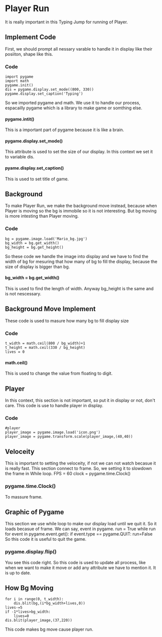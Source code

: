# Player Run
It is really important in this Typing Jump for running of Player.
## Implement Code
First, we should prompt all nessary varable to handle it in display like their posiiton, shape like this.
### Code
    import pygame
    import math
    pygame.init()
    dis = pygame.display.set_mode((800, 330))
    pygame.display.set_caption('Typing')
So we imported pygame and math. We use it to handle our process, espacailly pygame which is a library to make game or somthing else.
#### pygame.intit()
This is a important part of pygame because it is like a brain.
#### pygame.display.set_mode()
This attribute is used to set the size of our display.
In this context we set it to variable dis.
#### pyame.display.set_caption()
This is used to set title of game.
## Background
To make Player Run, we make the background move instead, because when Player is moving so the bg is immobile so it is not interesting.
But bg moving is more intesting than Player moving.
### Code
    bg = pygame.image.load('Mario_bg.jpg')
    bg_width = bg.get_width()
    bg_height = bg.get_height()
So these code we handle the image into display and we have to find the width of bg for mesuring that how many of bg to fill the display, because the size of display is bigger than bg.
####  bg_width = bg.get_width()
This is used to find the length of width. Anyway bg_height is the same and is not nescessary.
## Background Move Implement
These code is used to masure how many bg to fill display size
### Code
    t_width = math.ceil(800 / bg_width)+1
    t_height = math.ceil(330 / bg_height)
    lives = 0
#### math.ceil()
This is used to change the value from floating to digit.
## Player
In this context, this section is not important, so put it in display or not, don't care. This code is use to handle player in display.
### Code
    #player
    player_image = pygame.image.load('icon.png')
    player_image = pygame.transform.scale(player_image,(40,40))
## Veloceity
This is important to setting the veloceity, if not we can not watch becasue it is really fast. This section connect to frame. So, we setting it to slowdown the frame in While loop.
    FPS = 60
    clock = pygame.time.Clock()
### pygame.time.Clock()
To massure frame.
## Graphic of Pygame
This section we use while loop to make our display load until we quit it. So it loads becasue of frame. We can say, event in pygame.
    run = True
    while run
        for event in pygame.event.get():
            if event.type == pygame.QUIT:
                run=False
So this code it is useful to quit the game.
### pygame.display.flip()
You see this code right. So this code is used to update all process, like when we want to make it move or add any attribute we have to mention it. It is up to date.
## How Bg Moving
    for i in range(0, t_width):
        dis.blit(bg,(i*bg_width+lives,0))
    lives-=5
    if -1*lives>bg_width:
        lives=0
    dis.blit(player_image,(37,220))
This code makes bg move cause player run.
